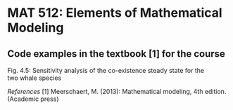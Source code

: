 # MAT 512: Elements of Mathematical Modeling

## Code examples in the textbook [1] for the course

Fig. 4.5: Sensitivity analysis of the co-existence steady state for the  
two whale species


*References*
[1] Meerschaert, M. (2013): Mathematical modeling, 4th edition. (Academic press)


